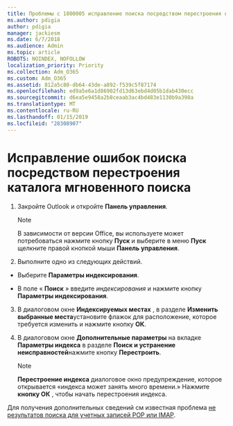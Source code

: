 ```yaml
---
title: Проблемы с 1800005 исправление поиска посредством перестроения каталога мгновенного поиска
ms.author: pdigia
author: pdigia
manager: jackiesm
ms.date: 6/7/2018
ms.audience: Admin
ms.topic: article
ROBOTS: NOINDEX, NOFOLLOW
localization_priority: Priority
ms.collection: Adm_O365
ms.custom: Adm_O365
ms.assetid: 812a5c80-db64-43de-a892-f539c5f87174
ms.openlocfilehash: ed9a5e6a1d86902fd13d63ebd4d05b1dab430ecc
ms.sourcegitcommit: d6ea5e9458a2b8ceaab3ac4bd483e1130b9a398a
ms.translationtype: MT
ms.contentlocale: ru-RU
ms.lasthandoff: 01/15/2019
ms.locfileid: "28308907"
---
```

# <a name="fix-search-issues-by-rebuilding-your-instant-search-catalog"></a>Исправление ошибок поиска посредством перестроения каталога мгновенного поиска

1. Закройте Outlook и откройте **Панель управления**.
    
    > [!NOTE]
    > В зависимости от версии Office, вы используете может потребоваться нажмите кнопку **Пуск** и выберите в меню **Пуск** щелкните правой кнопкой мыши **Панель управления**. 
  
2. Выполните одно из следующих действий.
    
  - Выберите **Параметры индексирования**.
    
  - В поле « **Поиск** » введите *индексирования* и нажмите кнопку **Параметры индексирования**.
    
3. В диалоговом окне **Индексируемых местах** , в разделе **Изменить выбранные места**установите флажок для расположение, которое требуется изменить и нажмите кнопку **ОК**.
    
4. В диалоговом окне **Дополнительные параметры** на вкладке **Параметры индекса** в разделе **Поиск и устранение неисправностей**нажмите кнопку **Перестроить**.
    
    > [!NOTE]
    > **Перестроение индекса** диалоговое окно предупреждение, которое открывается «индекса может занять много времени.» Нажмите **кнопку ОК** , чтобы начать перестроения индекса. 
  
Для получения дополнительных сведений см известная проблема [не результатов поиска для учетных записей POP или IMAP](https://support.office.com/article/51c9d2c7-a3db-4358-afdf-50d3a9e57039.aspx).
  

